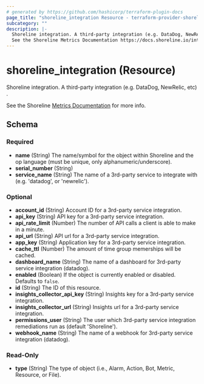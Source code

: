 ```yaml
---
# generated by https://github.com/hashicorp/terraform-plugin-docs
page_title: "shoreline_integration Resource - terraform-provider-shoreline"
subcategory: ""
description: |-
  Shoreline integration. A third-party integration (e.g. DataDog, NewRelic, etc) .
  See the Shoreline Metrics Documentation https://docs.shoreline.io/integrations for more info.
---
```


# shoreline_integration (Resource)

Shoreline integration. A third-party integration (e.g. DataDog, NewRelic, etc) .

See the Shoreline [Metrics Documentation](https://docs.shoreline.io/integrations) for more info.



<!-- schema generated by tfplugindocs -->
## Schema

### Required

- **name** (String) The name/symbol for the object within Shoreline and the op language (must be unique, only alphanumeric/underscore).
- **serial_number** (String)
- **service_name** (String) The name of a 3rd-party service to integrate with (e.g. 'datadog', or 'newrelic').

### Optional

- **account_id** (String) Account ID for a 3rd-party service integration.
- **api_key** (String) API key for a 3rd-party service integration.
- **api_rate_limit** (Number) The number of API calls a client is able to make in a minute.
- **api_url** (String) API url for a 3rd-party service integration.
- **app_key** (String) Application key for a 3rd-party service integration.
- **cache_ttl** (Number) The amount of time group memerships will be cached.
- **dashboard_name** (String) The name of a dashboard for 3rd-party service integration (datadog).
- **enabled** (Boolean) If the object is currently enabled or disabled. Defaults to `false`.
- **id** (String) The ID of this resource.
- **insights_collector_api_key** (String) Insights key for a 3rd-party service integration.
- **insights_collector_url** (String) Insights url for a 3rd-party service integration.
- **permissions_user** (String) The user which 3rd-party service integration remediations run as (default 'Shoreline').
- **webhook_name** (String) The name of a webhook for 3rd-party service integration (datadog).

### Read-Only

- **type** (String) The type of object (i.e., Alarm, Action, Bot, Metric, Resource, or File).


